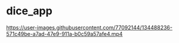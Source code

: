 # dice_app

https://user-images.githubusercontent.com/77092144/134488236-571c49be-a7ad-47e9-911a-b0c59a57afe4.mp4
